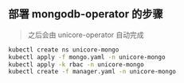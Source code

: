 ## 部署 mongodb-operator 的步骤
> 之后会由 unicore-operator 自动完成
```sh
kubectl create ns unicore-mongo  
kubectl apply -f mongo.yaml -n unicore-mongo  
kubectl apply -k rbac -n unicore-mongo
kubectl create -f manager.yaml -n unicore-mongo

```